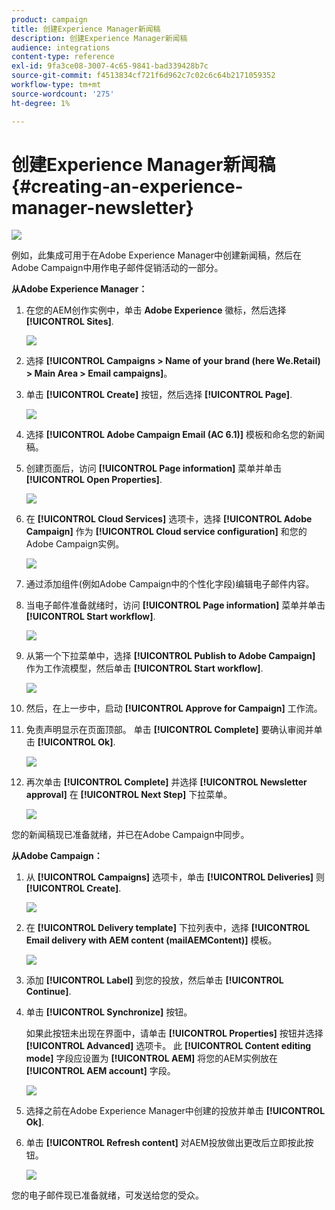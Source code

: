 ```yaml
---
product: campaign
title: 创建Experience Manager新闻稿
description: 创建Experience Manager新闻稿
audience: integrations
content-type: reference
exl-id: 9fa3ce08-3007-4c65-9841-bad339428b7c
source-git-commit: f4513834cf721f6d962c7c02c6c64b2171059352
workflow-type: tm+mt
source-wordcount: '275'
ht-degree: 1%

---
```


# 创建Experience Manager新闻稿{#creating-an-experience-manager-newsletter}

![](../../assets/common.svg)

例如，此集成可用于在Adobe Experience Manager中创建新闻稿，然后在Adobe Campaign中用作电子邮件促销活动的一部分。

**从Adobe Experience Manager：**

1. 在您的AEM创作实例中，单击 **Adobe Experience** 徽标，然后选择 **[!UICONTROL Sites]**.

   ![](assets/aem_uc_1.png)

1. 选择 **[!UICONTROL Campaigns > Name of your brand (here We.Retail) > Main Area > Email campaigns]**。
1. 单击 **[!UICONTROL Create]** 按钮，然后选择 **[!UICONTROL Page]**.

   ![](assets/aem_uc_2.png)

1. 选择 **[!UICONTROL Adobe Campaign Email (AC 6.1)]** 模板和命名您的新闻稿。
1. 创建页面后，访问 **[!UICONTROL Page information]** 菜单并单击 **[!UICONTROL Open Properties]**.

   ![](assets/aem_uc_3.png)

1. 在 **[!UICONTROL Cloud Services]** 选项卡，选择 **[!UICONTROL Adobe Campaign]** 作为 **[!UICONTROL Cloud service configuration]** 和您的Adobe Campaign实例。

   ![](assets/aem_uc_4.png)

1. 通过添加组件(例如Adobe Campaign中的个性化字段)编辑电子邮件内容。
1. 当电子邮件准备就绪时，访问 **[!UICONTROL Page information]** 菜单并单击 **[!UICONTROL Start workflow]**.

   ![](assets/aem_uc_5.png)

1. 从第一个下拉菜单中，选择 **[!UICONTROL Publish to Adobe Campaign]** 作为工作流模型，然后单击 **[!UICONTROL Start workflow]**.

   ![](assets/aem_uc_6.png)

1. 然后，在上一步中，启动 **[!UICONTROL Approve for Campaign]** 工作流。
1. 免责声明显示在页面顶部。 单击 **[!UICONTROL Complete]** 要确认审阅并单击 **[!UICONTROL Ok]**.

   ![](assets/aem_uc_7.png)

1. 再次单击 **[!UICONTROL Complete]** 并选择 **[!UICONTROL Newsletter approval]** 在 **[!UICONTROL Next Step]** 下拉菜单。

   ![](assets/aem_uc_8.png)

您的新闻稿现已准备就绪，并已在Adobe Campaign中同步。

**从Adobe Campaign：**

1. 从 **[!UICONTROL Campaigns]** 选项卡，单击 **[!UICONTROL Deliveries]** 则 **[!UICONTROL Create]**.

   ![](assets/aem_uc_9.png)

1. 在 **[!UICONTROL Delivery template]** 下拉列表中，选择 **[!UICONTROL Email delivery with AEM content (mailAEMContent)]** 模板。

   ![](assets/aem_uc_10.png)

1. 添加 **[!UICONTROL Label]** 到您的投放，然后单击 **[!UICONTROL Continue]**.
1. 单击 **[!UICONTROL Synchronize]** 按钮。

   如果此按钮未出现在界面中，请单击 **[!UICONTROL Properties]** 按钮并选择 **[!UICONTROL Advanced]** 选项卡。 此 **[!UICONTROL Content editing mode]** 字段应设置为 **[!UICONTROL AEM]** 将您的AEM实例放在 **[!UICONTROL AEM account]** 字段。

   ![](assets/aem_uc_11.png)

1. 选择之前在Adobe Experience Manager中创建的投放并单击 **[!UICONTROL Ok]**.
1. 单击 **[!UICONTROL Refresh content]** 对AEM投放做出更改后立即按此按钮。

   ![](assets/aem_uc_12.png)

您的电子邮件现已准备就绪，可发送给您的受众。
